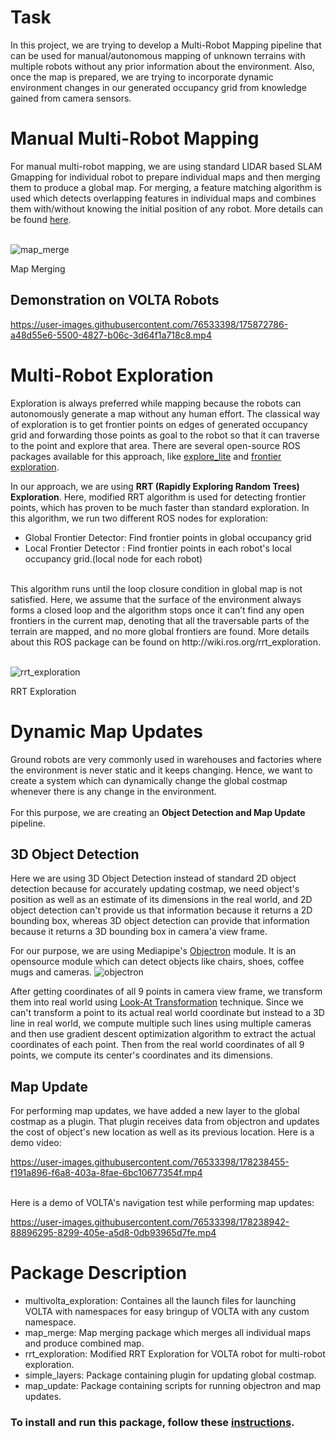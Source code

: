 # Task
In this project, we are trying to develop a Multi-Robot Mapping pipeline that can be used for manual/autonomous mapping of unknown terrains with multiple robots without any prior information about the environment. Also, once the map is prepared, we are trying to incorporate dynamic environment changes in our generated occupancy grid from knowledge gained from camera sensors.

# Manual Multi-Robot Mapping

For manual multi-robot mapping, we are using standard LIDAR based SLAM Gmapping for individual robot to prepare individual maps and then merging them to produce a global map. For merging, a feature matching algorithm is used which detects overlapping features in individual maps and combines them  with/without knowing the initial position of any robot. More details can be found [here](http://wiki.ros.org/multirobot_map_merge).
<br><br>

![map_merge](https://user-images.githubusercontent.com/76533398/175873785-af5f86c0-0f01-4982-a2ae-c57ba5286568.gif)

Map Merging

## Demonstration on VOLTA Robots

https://user-images.githubusercontent.com/76533398/175872786-a48d55e6-5500-4827-b06c-3d64f1a718c8.mp4

# Multi-Robot Exploration
Exploration is always preferred while mapping because the robots can autonomously generate a map without any human effort. The classical way of exploration is to get frontier points on edges of generated occupancy grid and forwarding those points as goal to the robot so that it can traverse to the point and explore that area. There are several open-source ROS packages available for this approach, like [explore_lite](http://wiki.ros.org/explore_lite) and [frontier exploration](http://wiki.ros.org/frontier_exploration).

In our approach, we are using **RRT (Rapidly Exploring Random Trees) Exploration**. Here, modified RRT algorithm is used for detecting frontier points, which has proven to be much faster than standard exploration. In this algorithm, we run two different ROS nodes for exploration:
 - Global Frontier Detector: Find frontier points in global occupancy grid
 - Local Frontier Detector : Find frontier points in each robot's local occupancy grid.(local node for each robot)
<br>
This algorithm runs until the loop closure condition in global map is not satisfied. Here, we assume that the surface of the environment always forms a closed loop and the algorithm stops once it can’t find any open frontiers in the current map, denoting that all the traversable parts of the terrain are mapped, and no more global frontiers are found.
More details about this ROS package can be found on http://wiki.ros.org/rrt_exploration.
<br><br>

![rrt_exploration](https://user-images.githubusercontent.com/76533398/175874679-873ce59c-9f50-43f5-90ab-d7fa762a03ee.gif)

RRT Exploration

# Dynamic Map Updates
Ground robots are very commonly used in warehouses and factories where the environment is never static and it keeps changing. Hence, we want to create a system which can dynamically change the global costmap whenever there is any change in the environment.
<br><br>
For this purpose, we are creating an **Object Detection and Map Update** pipeline.
<!-- - The object detection is a 3D Object Detection module will constantly keeps checking the position of all major objects in the environment. We have used 3D object detection because for map update, we also need an estimate of the size and dimensions of the object so that we can properly inflate it in the map, and 2D object detection can't provide us that because it returns a 2D bounding box, whereas 3D object detection returns a 3D bounding box.
- Whenever it encounters any change in position of any object, it will notify the map update module. The map update module will get the initial and final position of that object and an estimate about its dimensions, and will make changes to both the positions in map. It will clear the initial position of that object and will publish its new location as a lethal obstacle so that it can get reflected in our map. -->

## 3D Object Detection

Here we are using 3D Object Detection instead of standard 2D object detection because for accurately updating costmap, we need object's position as well as an estimate of its dimensions in the real world, and 2D object detection can't provide us that information because it returns a 2D bounding box, whereas 3D object detection can provide that information because it returns a 3D bounding box in camera'a view frame.

For our purpose, we are using Mediapipe's [Objectron](https://google.github.io/mediapipe/solutions/objectron.html#camera-coordinate) module. It is an opensource module which can detect objects like chairs, shoes, coffee mugs and cameras.
![objectron](https://user-images.githubusercontent.com/76533398/178235387-539dfcab-b17a-4c49-bdf2-74c6f62dc29e.png)

After getting coordinates of all 9 points in camera view frame, we transform them into real world using [Look-At Transformation](https://www.scratchapixel.com/lessons/mathematics-physics-for-computer-graphics/lookat-function) technique. Since we can't transform a point to its actual real world coordinate but instead to a 3D line in real world, we compute multiple such lines using multiple cameras and then use gradient descent optimization algorithm to extract the actual coordinates of each point. Then from the real world coordinates of all 9 points, we compute its center's coordinates and its dimensions.

## Map Update

For performing map updates, we have added a new layer to the global costmap as a plugin. That plugin receives data from objectron and updates the cost of object's new location as well as its previous location. Here is a demo video:

https://user-images.githubusercontent.com/76533398/178238455-f191a896-f6a8-403a-8fae-6bc10677354f.mp4

<br>
Here is a demo of VOLTA's navigation test while performing map updates:

https://user-images.githubusercontent.com/76533398/178238942-88896295-8299-405e-a5d8-0db93965d7fe.mp4

# Package Description

- multivolta_exploration: Containes all the launch files for launching VOLTA with namespaces for easy bringup of VOLTA with any custom namespace.
- map_merge: Map merging package which merges all individual maps and produce combined map.
- rrt_exploration: Modified RRT Exploration for VOLTA robot for multi-robot exploration.
- simple_layers: Package containing plugin for updating global costmap.
- map_update: Package containing scripts for running objectron and map updates.

### To install and run this package, follow these [instructions](https://github.com/phoenixrider12/multivolta_mapping/blob/main/Instructions.md).

